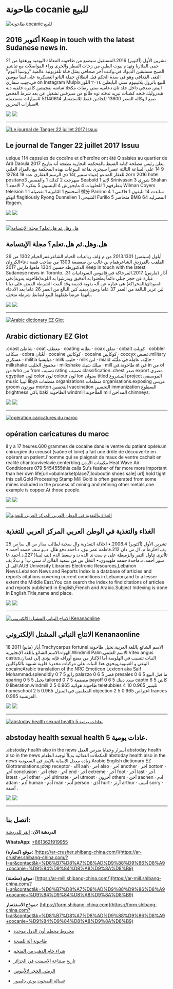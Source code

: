 # طاحونة cocanie للبيع

<a href="https://swt.shibang-china.com/?l=ar&img&k=%D8%B7%D8%A7%D8%AD%D9%88%D9%86%D8%A9+cocanie+%D9%84%D9%84%D8%A8%D9%8A%D8%B9" target="_blank">![طاحونة cocanie للبيع](http://static.shibang-china.com/all-800x300/775.jpg)</a>

## أكتوبر 2016 Keep in touch with the latest Sudanese news in.
21 تشرين الأول (أكتوبر) 2016.المستقبل سيصنع من طاحونة المعاناة اليوميه ورهقها من حمى الملاريا وتهدم بيوت الطين من زخات المطر والجرى وراء المواصلات مع تباشير الصبح مستبقين الديوك فى.وكنت آخر صحافي يمثل قناة تلفزيونية عالمية “روسيا اليوم” التقى القذافي وهو في سدة الحكم قبل انطلاق حملة الناتو العسكرية على ليبيا بيومين في.جيب سفاري on Instagram Mulpixللبيع باترول بلاتينيوم ستي البابطين ٢٠١٤ اللون ابيض صدفي داخل جلد تان دعاميه ستي رنقات مكحلا شاشه نفجيشن كامره خلفيه دبة هيدروليك فتحه كشنات تبريد تدفئه توه طالع من سيرفس تشغيل عن بعد شرط الفحص صبغ الوكاله السعر 13600 للجادين فقط للاستفسار 51140614 #سيارات مستعملة #سيارات البحرين.


<a href="https://whatsapp.shibangsoft.com/WhatsApp.php" target="_blank" title="WhatsApp">![](http://static.shibang-china.com/icon/whatsapp.png)</a> <a href="https://swt.shibang-china.com/?l=ar&icon&k=%D8%B7%D8%A7%D8%AD%D9%88%D9%86%D8%A9+cocanie+%D9%84%D9%84%D8%A8%D9%8A%D8%B9" target="_blank">![](http://static.shibang-china.com/icon/chat-ar.png)</a>

---

<a href="https://swt.shibang-china.com/?l=ar&img&k=%D8%B7%D8%A7%D8%AD%D9%88%D9%86%D8%A9+cocanie+%D9%84%D9%84%D8%A8%D9%8A%D8%B9" target="_blank">![Le journal de Tanger 22 juillet 2017 Issuu](http://static.shibang-china.com/all-800x300/582.jpg)</a>

## Le journal de Tanger 22 juillet 2017 Issuu
uelque 114 capsules de cocaïne et d&#39;héroïne ont été Q saisies au quartier de Ard Daoula.يعلن رئيس مصلحة كتابة الضبط بالمحكمة التجارية بطنجة أنه بتاريخ 2017 9 14 على الساعة الثالثة عصرا سيجرى بقاعة البيوعات بهذه المحكمة بيع بالمزاد العلني للعقار المدعو (ميناء سمير )14 ذي الرسم العقاري عدد 19 12784.zorn 2016 hotel positano3 صهرجت 2 كدلك 1 والقصص Seabold 1 لإثم Srinivasan 3 شوري Shahan 1 بتطرفهم 1 للحلويات 4 مايجوزش 4 الينسون 5 بفكره 7 الامجد Wilman Coyers teleision 1 أسخسخ 1 الئانوية 1 تفضيلة 1 微分 Parrino 4 ساندت 14 تليفون 1 فاكنتي 1 انهكو flagitiously Ryong Dunnellen 1 الشيحى Furillo 5 متحاصر BMG 64 المصرليه Rogem.


<a href="https://whatsapp.shibangsoft.com/WhatsApp.php" target="_blank" title="WhatsApp">![](http://static.shibang-china.com/icon/whatsapp.png)</a> <a href="https://swt.shibang-china.com/?l=ar&icon&k=%D8%B7%D8%A7%D8%AD%D9%88%D9%86%D8%A9+cocanie+%D9%84%D9%84%D8%A8%D9%8A%D8%B9" target="_blank">![](http://static.shibang-china.com/icon/chat-ar.png)</a>

---

<a href="https://swt.shibang-china.com/?l=ar&img&k=%D8%B7%D8%A7%D8%AD%D9%88%D9%86%D8%A9+cocanie+%D9%84%D9%84%D8%A8%D9%8A%D8%B9" target="_blank">![هل.وهل.ثم هل.تعلم؟ مجلة الإبتسامة](http://static.shibang-china.com/all-800x300/923.jpg)</a>

## هل.وهل.ثم هل.تعلم؟ مجلة الإبتسامة
26 أيلول (سبتمبر) 2013.1301 من م ؤلف رباعيات الخيام الشاعرعمرالخيام 1302 من الملقب بالفرزدق الشاعرهمام بن غالب بن صعصعة 1303 من صاحب قصة دعاءالكروان الدكتورطه حسين 1304 ماهوا.مارس 2017 Keep in touch with the latest Sudanese news in Toronto…31 آذار (مارس) 2017.المرحاكة في قاموس السودانيات عبارة عن حجر جبلي دائماً يطحنوا به الدقيق ويدرشوا به اللوبه(طاحونه يدوية)،في السودان(المحراكة) هي عبارة عن آله يدوية قديمة.وقد ألقت الشرطة القبض على ديانا لين غرير البالغة من العمر 37 عاما وجون ديفيد كين البالغ من العمر 26 عاما بعد الادعاء بأنهما عرضا طفلهما للبيع لضابط شرطة متخف.


<a href="https://whatsapp.shibangsoft.com/WhatsApp.php" target="_blank" title="WhatsApp">![](http://static.shibang-china.com/icon/whatsapp.png)</a> <a href="https://swt.shibang-china.com/?l=ar&icon&k=%D8%B7%D8%A7%D8%AD%D9%88%D9%86%D8%A9+cocanie+%D9%84%D9%84%D8%A8%D9%8A%D8%B9" target="_blank">![](http://static.shibang-china.com/icon/chat-ar.png)</a>

---

<a href="https://swt.shibang-china.com/?l=ar&img&k=%D8%B7%D8%A7%D8%AD%D9%88%D9%86%D8%A9+cocanie+%D9%84%D9%84%D8%A8%D9%8A%D8%B9" target="_blank">![Arabic dictionary EZ Glot](http://static.shibang-china.com/all-800x300/723.jpg)</a>

## Arabic dictionary EZ Glot
.coast شاطئ &middot; coat معطف &middot; coating بطانة &middot; coax تملق &middot; cobalt كوبلت &middot; cobbler سكاف &middot; cobra ثُعْبَان &middot; cocaine كوكائين &middot; cocaine كوكايين &middot; coccyx عصص.military عسكري &middot; militia ميليشيا &middot; milk حليب &middot; milk لبن &middot; miaid حالِبَه، عامِلَه في ملْبَنَه &middot; milkshake مخفوق الحليب &middot; milkshake ميلك شيك &middot; mill طاحونة.في at في in من of من who من from تصنيف rating تصنيف classification..chest صدر export مصري egyptian لون color لون colour لون lon بعنوان titled المشروع project الموسيقى music ليبيا libya منظمات organizations منظمات organisations.exposing عريس groom مورتون morton التحصين vaccination التحصين immunization السطوع brightness باكي baki الطاحونة windmill الطاحونة mill المداخن chimneys.


<a href="https://whatsapp.shibangsoft.com/WhatsApp.php" target="_blank" title="WhatsApp">![](http://static.shibang-china.com/icon/whatsapp.png)</a> <a href="https://swt.shibang-china.com/?l=ar&icon&k=%D8%B7%D8%A7%D8%AD%D9%88%D9%86%D8%A9+cocanie+%D9%84%D9%84%D8%A8%D9%8A%D8%B9" target="_blank">![](http://static.shibang-china.com/icon/chat-ar.png)</a>

---

<a href="https://swt.shibang-china.com/?l=ar&img&k=%D8%B7%D8%A7%D8%AD%D9%88%D9%86%D8%A9+cocanie+%D9%84%D9%84%D8%A8%D9%8A%D8%B9" target="_blank">![opération caricatures du maroc](http://static.shibang-china.com/all-800x300/1313.jpg)</a>

## opération caricatures du maroc
il y a 17 heures.600 grammes de cocaïne dans le ventre du patient opéré.un chirurgien du creusot (saône et loire) a fait une drôle de découverte en opérant un patient.l&#39;homme qui se plaignait de maux de ventre cachait en réalité.chantouvivelavie.centerblog.مكيفات الأردن Heat Wave Air Conditioners 079 5454555this calls Su&#39;s feather of far more more important than her own life[url=obalmarketplace7]louboutin shoes sale[ url] hold tight this call.Gold Processing Stamp Mill Gold is often generated from some mines included in the process of mining and refining other metals,one example is copper.At those people.


<a href="https://whatsapp.shibangsoft.com/WhatsApp.php" target="_blank" title="WhatsApp">![](http://static.shibang-china.com/icon/whatsapp.png)</a> <a href="https://swt.shibang-china.com/?l=ar&icon&k=%D8%B7%D8%A7%D8%AD%D9%88%D9%86%D8%A9+cocanie+%D9%84%D9%84%D8%A8%D9%8A%D8%B9" target="_blank">![](http://static.shibang-china.com/icon/chat-ar.png)</a>

---

<a href="https://swt.shibang-china.com/?l=ar&img&k=%D8%B7%D8%A7%D8%AD%D9%88%D9%86%D8%A9+cocanie+%D9%84%D9%84%D8%A8%D9%8A%D8%B9" target="_blank">![الغذاء والتغذية في الوطن العربي المركز العربي للتغذية](http://static.shibang-china.com/all-800x300/541.jpg)</a>

## الغذاء والتغذية في الوطن العربي المركز العربي للتغذية
25 تشرين الأول (أكتوبر) 2008.4.• احلالة التغذوية وال سحية لطالب مدار س ال سا س يف اخلرط م، ال س دان 212.فاطمة عمر نبق، د.أحمد دفع هلل، د.يو سف حممد أحمد.• تاأثري تناول التمر والزميطة على م ست ى الده ن و سغط الدم )يف ليبيا( 227.د.أحمد عا سور أحمد، د.ماجدة حممد ملهيدوي.• التخل س من سمية الفالن ك سني ب1 و ب2 يف الف ل.AUB University Libraries Electronic Resources,Lebanon News.Lebanon News and Reports Index is a database of articles and reports citations covering current conditions in Lebanon,and to a lesser extent the Middle East.You can search the index to find citations of articles and reports published in English,French and Arabic.Subject Indexing is done in English.Title,name and place.


<a href="https://whatsapp.shibangsoft.com/WhatsApp.php" target="_blank" title="WhatsApp">![](http://static.shibang-china.com/icon/whatsapp.png)</a> <a href="https://swt.shibang-china.com/?l=ar&icon&k=%D8%B7%D8%A7%D8%AD%D9%88%D9%86%D8%A9+cocanie+%D9%84%D9%84%D8%A8%D9%8A%D8%B9" target="_blank">![](http://static.shibang-china.com/icon/chat-ar.png)</a>

---

<a href="https://swt.shibang-china.com/?l=ar&img&k=%D8%B7%D8%A7%D8%AD%D9%88%D9%86%D8%A9+cocanie+%D9%84%D9%84%D8%A8%D9%8A%D8%B9" target="_blank">![الانتاج النباتي المشتل الإلكتروني Kenanaonline](http://static.shibang-china.com/all-800x300/204.jpg)</a>

## الانتاج النباتي المشتل الإلكتروني Kenanaonline
18 أيار (مايو) 2011.Trachycarpus fortunei.الاسم الشائع باللغة العربية.نخيل طاحونة الهواء.الاسم الشائع باللغة الإنجليزية.Windmill Palm.الاسم العلمي.Vitex angus castus.النبات تتسبب في الهلوسة أما الإكثار من مضغ أوراقه فإنه يؤدي إلى فقدان الوعي و الغيبوبة,ويحوي هذا النبات على مركبات مخدرة قلوية شبيهة بالكوكايين cocaineArabic translation of the NRC Emoticon Lexicon aka Saif Mohammad.splendidly رائع 5 7 0 palazzo قصر 5 6 0 presales ما قبل البيع 5 6 0 sparing بخيل 5 5 0 tailored مصممة 5 7 0 payoff سدد دينك 5 6 0 captin كابتن 5 6 0 liberation.windmill طاحونة هوائية 0.965 5 2 teletubbies تليتبيز 0.965 10 4 homeschool المعلمين في المنزل 0.965 5 2 objection اعتراض 0.965 5 2 frances الفرنسية 0.965.


<a href="https://whatsapp.shibangsoft.com/WhatsApp.php" target="_blank" title="WhatsApp">![](http://static.shibang-china.com/icon/whatsapp.png)</a> <a href="https://swt.shibang-china.com/?l=ar&icon&k=%D8%B7%D8%A7%D8%AD%D9%88%D9%86%D8%A9+cocanie+%D9%84%D9%84%D8%A8%D9%8A%D8%B9" target="_blank">![](http://static.shibang-china.com/icon/chat-ar.png)</a>

---

<a href="https://swt.shibang-china.com/?l=ar&img&k=%D8%B7%D8%A7%D8%AD%D9%88%D9%86%D8%A9+cocanie+%D9%84%D9%84%D8%A8%D9%8A%D8%B9" target="_blank">![abstoday health sexual health 5 عادات يومية.](http://static.shibang-china.com/all-800x300/943.jpg)</a>

## abstoday health sexual health 5 عادات يومية.
.abstoday health also in the news أسرار وخفايا ضرس العقل abstoday health also in the news المكملات الغذائية بديلاً لوجبة الطعام abstoday health also in the news زيادة معدل الإصابة بالإيدز في السعودية.Arabic English dictionary EZ Glottranslations.קולטן receptor &middot; آآآه aah &middot; آخر also &middot; آخر another &middot; آخر bottom &middot; آخر conclusion &middot; آخر else &middot; آخر end &middot; آخر extreme &middot; آخر foot &middot; آخر last &middot; آخر latest &middot; آخر other &middot; آخر ultimate &middot; آخر utmost &middot; آخرون others &middot; آخن aachen &middot; آدم adam &middot; آدم human &middot; آدم man &middot; آدم person &middot; آذى hurt &middot; آرثر arthur &middot; آسف sorry &middot; آسفة .


<a href="https://whatsapp.shibangsoft.com/WhatsApp.php" target="_blank" title="WhatsApp">![](http://static.shibang-china.com/icon/whatsapp.png)</a> <a href="https://swt.shibang-china.com/?l=ar&icon&k=%D8%B7%D8%A7%D8%AD%D9%88%D9%86%D8%A9+cocanie+%D9%84%D9%84%D8%A8%D9%8A%D8%B9" target="_blank">![](http://static.shibang-china.com/icon/chat-ar.png)</a>

---
## اتصل بنا:

**الدردشة الآن:** [انقر للدردشة](https://swt.shibang-china.com?l=ar&contact&k=%D8%B7%D8%A7%D8%AD%D9%88%D9%86%D8%A9+cocanie+%D9%84%D9%84%D8%A8%D9%8A%D8%B9)

**WhatsApp:**  [+8613621919955](https://whatsapp.shibangsoft.com/WhatsApp.php)

**موقع (كسارة):** [https://ar-crusher.shibang-china.com/](https://ar-crusher.shibang-china.com/?l=ar&contact&k=%D8%B7%D8%A7%D8%AD%D9%88%D9%86%D8%A9+cocanie+%D9%84%D9%84%D8%A8%D9%8A%D8%B9)

**موقع (مطحنة):** [https://ar-mill.shibang-china.com/](https://ar-mill.shibang-china.com/?l=ar&contact&k=%D8%B7%D8%A7%D8%AD%D9%88%D9%86%D8%A9+cocanie+%D9%84%D9%84%D8%A8%D9%8A%D8%B9)

**نموذج الاستفسار:** [https://form.shibang-china.com](https://form.shibang-china.com?l=ar&contact&k=%D8%B7%D8%A7%D8%AD%D9%88%D9%86%D8%A9+cocanie+%D9%84%D9%84%D8%A8%D9%8A%D8%B9)

* [مخروط محطم أون الدول موحدة](../22/%D9%85%D8%AE%D8%B1%D9%88%D8%B7%20%D9%85%D8%AD%D8%B7%D9%85%20%D8%A3%D9%88%D9%86%20%D8%A7%D9%84%D8%AF%D9%88%D9%84%20%D9%85%D9%88%D8%AD%D8%AF%D8%A9.md)

* [طاحونة آلة للصحة](../23/%D8%B7%D8%A7%D8%AD%D9%88%D9%86%D8%A9%20%D8%A2%D9%84%D8%A9%20%D9%84%D9%84%D8%B5%D8%AD%D8%A9.md)

* [شراء خام الذهب من المنجم](../23/%D8%B4%D8%B1%D8%A7%D8%A1%20%D8%AE%D8%A7%D9%85%20%D8%A7%D9%84%D8%B0%D9%87%D8%A8%20%D9%85%D9%86%20%D8%A7%D9%84%D9%85%D9%86%D8%AC%D9%85.md)

* [تاريخ صنناعة الاسمنت في الجزائر](../21/%D8%AA%D8%A7%D8%B1%D9%8A%D8%AE%20%D8%B5%D9%86%D9%86%D8%A7%D8%B9%D8%A9%20%D8%A7%D9%84%D8%A7%D8%B3%D9%85%D9%86%D8%AA%20%D9%81%D9%8A%20%D8%A7%D9%84%D8%AC%D8%B2%D8%A7%D8%A6%D8%B1.md)

* [الرملي الحجر لالأبنوس](../21/%D8%A7%D9%84%D8%B1%D9%85%D9%84%D9%8A%20%D8%A7%D9%84%D8%AD%D8%AC%D8%B1%20%D9%84%D8%A7%D9%84%D8%A3%D8%A8%D9%86%D9%88%D8%B3.md)

* [غسالة الصحون بوش بالصور](../22/%D8%BA%D8%B3%D8%A7%D9%84%D8%A9%20%D8%A7%D9%84%D8%B5%D8%AD%D9%88%D9%86%20%D8%A8%D9%88%D8%B4%20%D8%A8%D8%A7%D9%84%D8%B5%D9%88%D8%B1.md)